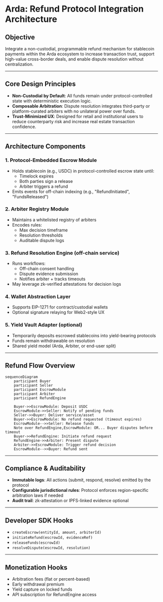 # Arda: Refund Protocol Integration Architecture

## Objective

Integrate a non-custodial, programmable refund mechanism for stablecoin payments within the Arda ecosystem to increase transaction trust, support high-value cross-border deals, and enable dispute resolution without centralization.

---

## Core Design Principles

- **Non-Custodial by Default**: All funds remain under protocol-controlled state with deterministic execution logic.
- **Composable Arbitration**: Dispute resolution integrates third-party or platform-curated arbiters with no unilateral power over funds.
- **Trust-Minimized UX**: Designed for retail and institutional users to reduce counterparty risk and increase real estate transaction confidence.

---

## Architecture Components

### 1. **Protocol-Embedded Escrow Module**

- Holds stablecoin (e.g., USDC) in protocol-controlled escrow state until:
  - Timelock expires
  - Both parties sign a release
  - Arbiter triggers a refund
- Emits events for off-chain indexing (e.g., "RefundInitiated", "FundsReleased")

### 2. **Arbiter Registry Module**

- Maintains a whitelisted registry of arbiters
- Encodes rules:
  - Max decision timeframe
  - Resolution thresholds
  - Auditable dispute logs

### 3. **Refund Resolution Engine (off-chain service)**

- Runs workflows:
  - Off-chain consent handling
  - Dispute evidence submission
  - Notifies arbiter + tracks timeouts
- May leverage zk-verified attestations for decision logs

### 4. **Wallet Abstraction Layer**

- Supports EIP-1271 for contract/custodial wallets
- Optional signature relaying for Web2-style UX

### 5. **Yield Vault Adapter (optional)**

- Temporarily deposits escrowed stablecoins into yield-bearing protocols
- Funds remain withdrawable on resolution
- Shared yield model (Arda, Arbiter, or end-user split)

---

## Refund Flow Overview

```mermaid
sequenceDiagram
    participant Buyer
    participant Seller
    participant EscrowModule
    participant Arbiter
    participant RefundEngine

    Buyer->>EscrowModule: Deposit USDC
    EscrowModule->>Seller: Notify of pending funds
    Seller->>Buyer: Deliver service/asset
    Buyer->>EscrowModule: No refund requested (timeout expires)
    EscrowModule-->>Seller: Release funds
    Note over RefundEngine,EscrowModule: OR... Buyer disputes before timeout
    Buyer->>RefundEngine: Initiate refund request
    RefundEngine->>Arbiter: Present dispute
    Arbiter->>EscrowModule: Trigger refund decision
    EscrowModule-->>Buyer: Refund sent
```

---

## Compliance & Auditability

- **Immutable logs**: All actions (submit, respond, resolve) emitted by the protocol
- **Configurable jurisdictional rules**: Protocol enforces region-specific arbitration laws if needed
- **Audit trail**: zk-attestation or IPFS-linked evidence optional

---

## Developer SDK Hooks

- `createEscrow(entityId, amount, arbiterId)`
- `initiateRefund(escrowId, evidenceRef)`
- `releaseFunds(escrowId)`
- `resolveDispute(escrowId, resolution)`

---

## Monetization Hooks

- Arbitration fees (flat or percent-based)
- Early withdrawal premium
- Yield capture on locked funds
- API subscription for RefundEngine access
